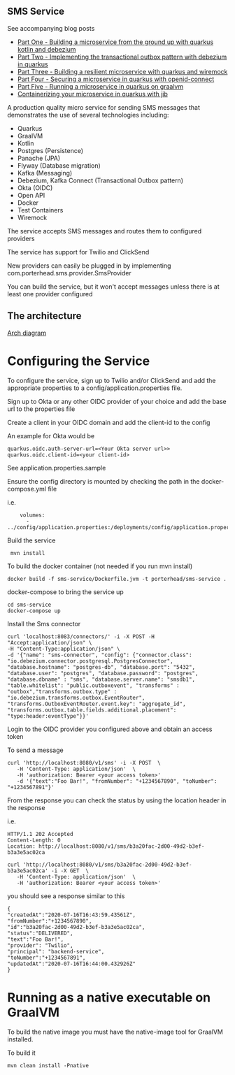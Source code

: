 ## SMS Service

See accompanying blog posts

* [Part One - Building a microservice from the ground up with quarkus kotlin and debezium]( https://medium.com/@changeant/building-a-microservice-from-the-ground-up-with-quarkus-kotlin-and-debezium-83ae5c8a8bbc)
* [Part Two - Implementing the transactional outbox pattern with debezium in quarkus](https://medium.com/@changeant/implementing-the-transactional-outbox-pattern-with-debezium-in-quarkus-f2680306951)
* [Part Three - Building a resilient microservice with quarkus and wiremock](https://levelup.gitconnected.com/building-a-resilient-microservice-with-quarkus-and-wiremock-de59b2a4fac7)
* [Part Four - Securing a microservice in quarkus with openid-connect](https://levelup.gitconnected.com/securing-a-microservice-in-quarkus-with-openid-connect-505204d1c9a9)
* [Part Five - Running a microservice in quarkus on graalvm](https://medium.com/@changeant/running-a-microservice-in-quarkus-on-graalvm-52d6b42a5840)
* [Containerizing your microservice in quarkus with jib](https://medium.com/@changeant/containerizing-your-microservice-in-quarkus-with-jib-fae0f62bd57e)

A production quality micro service for sending SMS messages that demonstrates the use of several technologies including:

* Quarkus
* GraalVM
* Kotlin
* Postgres (Persistence)
* Panache (JPA)
* Flyway (Database migration)
* Kafka (Messaging)
* Debezium, Kafka Connect (Transactional Outbox pattern)
* Okta (OIDC)
* Open API
* Docker
* Test Containers
* Wiremock

The service accepts SMS messages and routes them to configured providers

The service has support for Twilio and ClickSend 

New providers can easily be plugged in by implementing com.porterhead.sms.provider.SmsProvider

You can build the service, but it won't accept messages unless there is at least one provider configured

## The architecture

[Arch diagram](https://github.com/iainporter/sms-service/blob/master/images/sms_service.png?raw=true)

# Configuring the Service
To configure the service, sign up to Twilio and/or ClickSend and add the appropriate properties
to a config/application.properties file.

Sign up to Okta or any other OIDC provider of your choice and add the base url to the properties file

Create a client in your OIDC domain and add the client-id to the config

An example for Okta would be 

```
quarkus.oidc.auth-server-url=<Your Okta server url>>
quarkus.oidc.client-id=<your client-id>
```
 
See application.properties.sample 

Ensure the config directory is mounted by checking the path in the docker-compose.yml file

i.e.
```
    volumes:
      - ../config/application.properties:/deployments/config/application.properties
```

Build the service

```
 mvn install
 ```
 
To build the docker container (not needed if you run mvn install)

```
docker build -f sms-service/Dockerfile.jvm -t porterhead/sms-service .
```


docker-compose to bring the service up

```
cd sms-service
docker-compose up
```

Install the Sms connector
```
curl 'localhost:8083/connectors/' -i -X POST -H "Accept:application/json" \
-H "Content-Type:application/json" \
-d '{"name": "sms-connector", "config": {"connector.class": "io.debezium.connector.postgresql.PostgresConnector", "database.hostname": "postgres-db", "database.port": "5432", "database.user": "postgres", "database.password": "postgres", "database.dbname" : "sms", "database.server.name": "smsdb1", "table.whitelist": "public.outboxevent", "transforms" : "outbox","transforms.outbox.type" : "io.debezium.transforms.outbox.EventRouter", "transforms.OutboxEventRouter.event.key": "aggregate_id", "transforms.outbox.table.fields.additional.placement": "type:header:eventType"}}'    
```

Login to the OIDC provider you configured above and obtain an access token

To send a message
```
curl 'http://localhost:8080/v1/sms' -i -X POST  \
   -H 'Content-Type: application/json'  \
   -H 'authorization: Bearer <your access token>'
   -d '{"text":"Foo Bar!", "fromNumber": "+1234567890", "toNumber": "+1234567891"}'
```

From the response you can check the status by using the location header in the response

i.e.
```
HTTP/1.1 202 Accepted
Content-Length: 0
Location: http://localhost:8080/v1/sms/b3a20fac-2d00-49d2-b3ef-b3a3e5ac02ca
```
```
curl 'http://localhost:8080/v1/sms/b3a20fac-2d00-49d2-b3ef-b3a3e5ac02ca' -i -X GET  \
   -H 'Content-Type: application/json'  \
   -H 'authorization: Bearer <your access token>'
```

you should see a response similar to this

```
{
"createdAt":"2020-07-16T16:43:59.43561Z",
"fromNumber":"+1234567890",
"id":"b3a20fac-2d00-49d2-b3ef-b3a3e5ac02ca",
"status":"DELIVERED",
"text":"Foo Bar!",
"provider": "Twilio",
"principal": "backend-service",
"toNumber":"+1234567891",
"updatedAt":"2020-07-16T16:44:00.432926Z"
}
```

# Running as a native executable on GraalVM

To build the native image you must have the native-image tool for GraalVM installed.

To build it 

```
mvn clean install -Pnative
```
